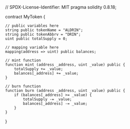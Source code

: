 // SPDX-License-Identifier: MIT
pragma solidity 0.8.18;

contract MyToken {

    // public variables here
    string public tokenName = "ALDRIN";
    string public tokenAbbrv = "DRIN";
    uint public totalSupply = 0; 

    // mapping variable here
    mapping(address => uint) public balances;

    // mint function
    function mint (address _address, uint _value) public {
        totalSupply += _value;
        balances[_address] += _value;
    }

    // burn function
    function burn (address _address, uint _value) public {
        if (balances[_address] >= _value) {
            totalSupply -= _value;
            balances[_address] -= _value;
        }
    }
}
